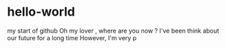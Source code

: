 # hello-world
my start of github
Oh my lover , where are you now ? I've been think about our future for a long time
However, I'm very p
